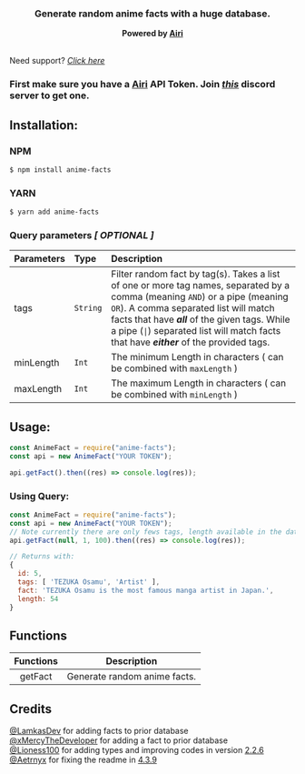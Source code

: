 <h3 align="center"><strong>Generate random anime facts with a huge database.</strong></h3>
<center><strong>Powered by <a href="https://airi.kyoyo.me/" target="_blank">Airi</a></strong></center>
<br>

Need support? _[Click here](https://discord.gg/yyW389c)_

### First make sure you have a [Airi](https://airi.kyoyo.me/) API Token. Join _[this](https://discord.gg/yyW389c)_ discord server to get one.

## Installation:

### NPM

```bash
$ npm install anime-facts
```

### YARN

```bash
$ yarn add anime-facts
```

### Query parameters _[ OPTIONAL ]_

| Parameters     | Type     | Description                                                                                                                                                                                                                                                                                                         |
| :-------- | :------- | :------------------------------------------------------------------------------------------------------------------------------------------------------------------------------------------------------------------------------------------------------------------------------------------------------------------ |
| tags      | `String` | Filter random fact by tag(s). Takes a list of one or more tag names, separated by a comma (meaning `AND`) or a pipe (meaning `OR`). A comma separated list will match facts that have **_all_** of the given tags. While a pipe (`\|`) separated list will match facts that have **_either_** of the provided tags.|                                                                                                          |
| minLength | `Int`    | The minimum Length in characters ( can be combined with `maxLength` )               |                                          |
| maxLength | `Int`    | The maximum Length in characters ( can be combined with `minLength` )   |                                                                                                                                                                                        

## Usage:

```javascript
const AnimeFact = require("anime-facts");
const api = new AnimeFact("YOUR TOKEN");

api.getFact().then((res) => console.log(res));
```

### Using Query:

```javascript
const AnimeFact = require("anime-facts");
const api = new AnimeFact("YOUR TOKEN");
// Note currently there are only fews tags, length available in the database. So, it might return the same data multiple times.
api.getFact(null, 1, 100).then((res) => console.log(res));

// Returns with:
{
  id: 5,
  tags: [ 'TEZUKA Osamu', 'Artist' ],
  fact: 'TEZUKA Osamu is the most famous manga artist in Japan.',
  length: 54
}
```

## Functions

| **Functions** | **Description**              |
| :-----------: | ---------------------------- |
|    getFact    | Generate random anime facts. |

## Credits

[@LamkasDev](https://github.com/LamkasDev) for adding facts to prior database\
[@xMercyTheDeveloper](https://github.com/xMercyTheDeveloper) for adding a fact to prior database\
[@Lioness100](https://github.com/Lioness100) for adding types and improving codes in version [2.2.6](https://www.npmjs.com/package/anime-facts/v/2.2.6)\
[@Aetrnyx](https://github.com/aetrnyx) for fixing the readme in [4.3.9](https://www.npmjs.com/package/anime-facts/v/4.3.9)
